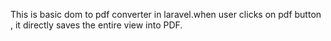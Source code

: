 This is basic dom to pdf converter in laravel.when user clicks on pdf button , it directly saves the entire view into PDF.
